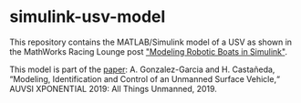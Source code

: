 # simulink-usv-model

This repository contains the MATLAB/Simulink model of a USV as shown in the MathWorks Racing Lounge post ["Modeling Robotic Boats in Simulink"](https://blogs.mathworks.com/racing-lounge/2019/03/18/modeling-robotic-boats-in-simulink/).

This model is part of the [paper](https://www.researchgate.net/publication/333115323_Modeling_identification_and_control_of_an_unmanned_surface_vehicle):
A. Gonzalez-Garcia and H. Castañeda, “Modeling, Identification and Control of an Unmanned Surface Vehicle,“ AUVSI XPONENTIAL 2019: All Things Unmanned, 2019.
